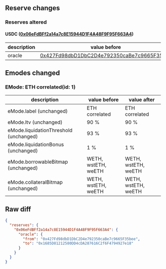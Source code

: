 ## Reserve changes

### Reserves altered

#### USDC ([0x06eFdBFf2a14a7c8E15944D1F4A48F9F95F663A4](https://scrollscan.com/address/0x06eFdBFf2a14a7c8E15944D1F4A48F9F95F663A4))

| description | value before | value after |
| --- | --- | --- |
| oracle | [0x427Fd98dbD1DbC2D4e792350caBe7c9665F35bee](https://scrollscan.com/address/0x427Fd98dbD1DbC2D4e792350caBe7c9665F35bee) | [0x1685D81212580DD4cDA287616C2f6F4794927e18](https://scrollscan.com/address/0x1685D81212580DD4cDA287616C2f6F4794927e18) |


## Emodes changed

### EMode: ETH correlated(id: 1)

| description | value before | value after |
| --- | --- | --- |
| eMode.label (unchanged) | ETH correlated | ETH correlated |
| eMode.ltv (unchanged) | 90 % | 90 % |
| eMode.liquidationThreshold (unchanged) | 93 % | 93 % |
| eMode.liquidationBonus (unchanged) | 1 % | 1 % |
| eMode.borrowableBitmap (unchanged) | WETH, wstETH, weETH | WETH, wstETH, weETH |
| eMode.collateralBitmap (unchanged) | WETH, wstETH, weETH | WETH, wstETH, weETH |


## Raw diff

```json
{
  "reserves": {
    "0x06eFdBFf2a14a7c8E15944D1F4A48F9F95F663A4": {
      "oracle": {
        "from": "0x427Fd98dbD1DbC2D4e792350caBe7c9665F35bee",
        "to": "0x1685D81212580DD4cDA287616C2f6F4794927e18"
      }
    }
  }
}
```